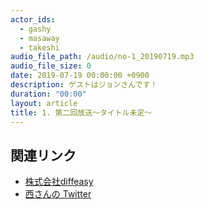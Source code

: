 ```yaml
---
actor_ids:
  - gashy
  - masaway
  - takeshi
audio_file_path: /audio/no-1_20190719.mp3
audio_file_size: 0
date: 2019-07-19 00:00:00 +0900
description: ゲストはジョンさんです！
duration: "00:00"
layout: article
title: 1. 第二回放送〜タイトル未定〜
---
```


## 関連リンク

- [株式会社diffeasy](https://diffeasy.com/)
- [西さんの Twitter](https://twitter.com/_takeshi_24)
